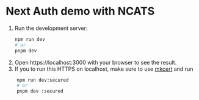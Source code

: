 # Next Auth demo with NCATS

1. Run the development server:
    ```bash
    npm run dev
    # or
    pnpm dev
    ```
2. Open https://localhost:3000 with your browser to see the result.
3. If you to run this HTTPS on localhost, make sure to use [mkcert](https://web.dev/how-to-use-local-https/) and run

```bash
    npm run dev:secured
    # or
    pnpm dev :secured
```
